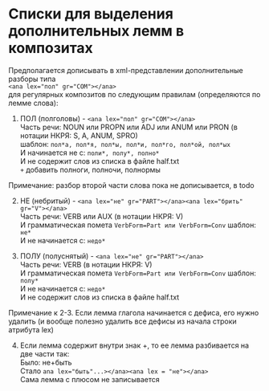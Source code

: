 # Списки для выделения дополнительных лемм в композитах  

Предполагается дописывать в xml-представлении дополнительные разборы типа  
`<ana lex="пол" gr="COM"></ana>`  
для регулярных композитов по следующим правилам (определяются по лемме слова):
1. ПОЛ (полголовы) - `<ana lex="пол" gr="COM"></ana>`    
Часть речи: NOUN или PROPN или ADJ или ANUM или PRON (в нотации НКРЯ: S, A, ANUM, SPRO)     
шаблон: `пол*а, пол*я, пол*ы, пол*и, пол*го, пол*ой, пол*ых`  
И начинается не с: `поли*, полу*, полно*`  
И не содержит слов из списка в файле half.txt  
`+` добавить полноги, полночи, полнормы  

Примечание: разбор второй части слова пока не дописывается, в todo

2. НЕ (небритый) - `<ana lex="не" gr="PART"></ana><ana lex="брить" gr="V"></ana>`    
Часть речи: VERB или AUX (в нотации НКРЯ: V)   
И грамматическая помета `VerbForm=Part или VerbForm=Conv`
шаблон: `не*`   
И не начинается с: `недо*`  

3. ПОЛУ (полуснятый) -  `<ana lex="не" gr="PART"></ana>`  
Часть речи: VERB (в нотации НКРЯ: V)    
И грамматическая помета `VerbForm=Part или VerbForm=Conv`
шаблон: `полу*`   
И не начинается с: `недо*`  
И не содержит слов из списка в файле half.txt  

Примечание к 2-3. Если лемма глагола начинается с дефиса, его нужно удалить (и вообще полезно удалить все дефисы из начала строки атрибута lex)  

4. Если лемма содержит внутри знак +, то ее лемма разбивается на две части так:  
Было: не+быть  
Стало `ana lex="быть"...></ana><ana lex = "не"></ana>`  
Сама лемма с плюсом не записывается  
